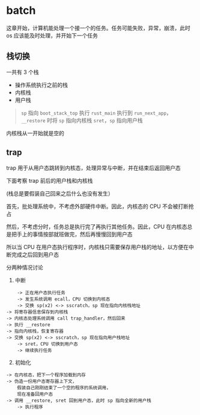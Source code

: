 # batch

这章开始，计算机能处理一个接一个的任务。任务可能失败，异常，崩溃，此时 os 应该能及时处理，并开始下一个任务

## 栈切换

一共有 3 个栈

- 操作系统执行之前的栈
- 内核栈
- 用户栈

> `sp` 指向 `boot_stack_top`
> 执行 `rust_main`
> 执行到 `run_next_app`，`__restore` 时将 `sp` 指向内核栈
> `sret`，`sp` 指向用户栈

内核栈从一开始就是空的

## trap

trap 用于从用户态跳转到内核态，处理异常与中断，并在结束后返回用户态

下面考察 trap 前后的用户栈和内核栈

(栈总是要假装自己回来之后什么也没有发生）

首先，批处理系统中，不考虑外部硬件中断。因此，内核态的 CPU 不会被打断抢占

然后，不考虑分时，任务总是执行完了再执行其他任务。因此，CPU 在内核态总是把手上的事情按部就班做完，然后再慢慢回到用户态

所以当 CPU 在用户态执行程序时，内核栈只需要保存用户栈的地址，以方便在中断完成之后回到用户态

分两种情况讨论

1. 中断
   
```
    -> 正在用户态执行任务
    -> 发生系统调用 ecall，CPU 切换到内核态
    -> 交换 sp(x2) <-> sscratch，sp 现在指向内核栈地址
-> 将寄存器信息保存到内核栈
-> 内核态处理系统调用 call trap_handler，然后回来
-> 执行 __restore
-> 指向内核栈，恢复寄存器
-> 交换 sp(x2) <-> sscratch，sp 现在指向用户栈地址
    -> sret，CPU 切换到用户态
    -> 继续执行任务
```

2. 初始化

```
-> 在内核态，把下一个程序加载到内存
-> 伪造一份用户态寄存器上下文，
    假装自己刚刚结束了一个空的程序的系统调用，
    现在准备回用户态
-> 调用 __restore, sret 回到用户态，此时 sp 指向全新的用户栈
    -> 执行程序
```
